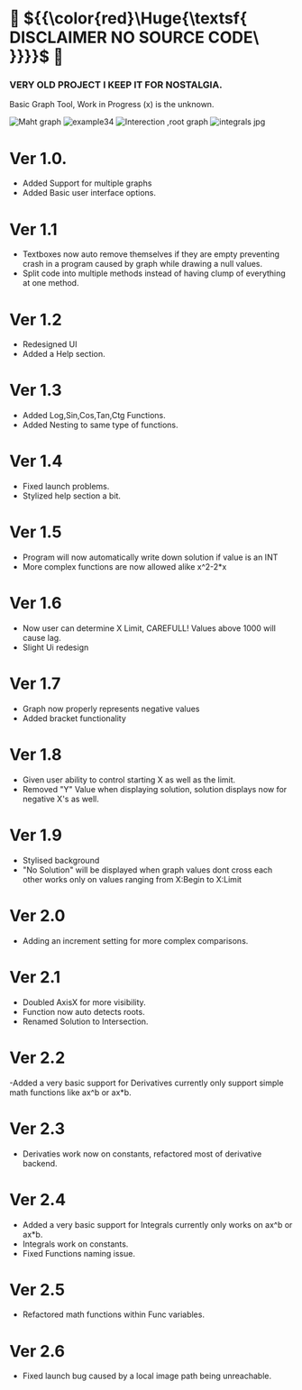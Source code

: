 # 🚨 ${{\color{red}\Huge{\textsf{  DISCLAIMER NO SOURCE CODE\ }}}}$ 🚨

### VERY OLD PROJECT I KEEP IT FOR NOSTALGIA.

Basic Graph Tool, Work in Progress (x) is the unknown.

![Maht graph](https://user-images.githubusercontent.com/107455395/191099910-d6e87231-c76a-452c-94fd-6e63b7272b21.JPG)
![example34](https://user-images.githubusercontent.com/107455395/191142931-9938dea8-661d-456d-bdb7-de8e8d1d23fc.JPG)
![Interection ,root graph](https://user-images.githubusercontent.com/107455395/191730120-60f57909-f14e-4da9-8cfd-37aced4500ca.JPG)
![integrals jpg](https://user-images.githubusercontent.com/107455395/192199101-dec35e30-4459-4085-bb89-0364008655ac.JPG)

# Ver 1.0.
- Added Support for multiple graphs
- Added Basic user interface options.

# Ver 1.1
- Textboxes now auto remove themselves if they are empty preventing crash in a program caused by graph while drawing a null values.
- Split code into multiple methods instead of having clump of everything at one method.

# Ver 1.2
- Redesigned UI
- Added a Help section.

# Ver 1.3
- Added Log,Sin,Cos,Tan,Ctg Functions.
- Added Nesting to same type of functions.

# Ver 1.4
- Fixed launch problems.
- Stylized help section a bit.

# Ver 1.5
- Program will now automatically write down solution if value is an INT
- More complex functions are now allowed alike x^2-2*x 

# Ver 1.6
- Now user can determine X Limit, CAREFULL! Values above 1000 will cause lag.
- Slight Ui redesign

# Ver 1.7
- Graph now properly represents negative values
- Added bracket functionality

# Ver 1.8
- Given user ability to control starting X as well as the limit.
- Removed "Y" Value when displaying solution, solution displays now for negative X's as well.

# Ver 1.9
- Stylised background
- "No Solution" will be displayed when graph values dont cross each other works only on  values ranging from X:Begin to X:Limit

# Ver 2.0
- Adding an increment setting for more complex comparisons.

# Ver 2.1
- Doubled AxisX for more visibility.
- Function now auto detects roots.
- Renamed Solution to Intersection.

# Ver 2.2 
 -Added a very basic support for Derivatives currently only support simple math functions like ax^b or ax*b.

# Ver 2.3
- Derivaties work now on constants, refactored most of derivative backend.

# Ver 2.4
- Added a very basic support for Integrals currently only  works on ax^b or ax*b.
- Integrals work on constants.
- Fixed Functions naming issue. 

# Ver 2.5
- Refactored math functions within Func variables.

# Ver 2.6 
- Fixed launch bug caused by a local image path being unreachable.
  
